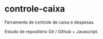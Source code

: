 # controle-caixa
 Ferramenta de controle de caixa e despesas.

 Estudo de repositório Git / Github + Javascript.
